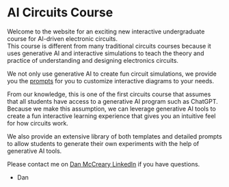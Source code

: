 # AI Circuits Course

Welcome to the website for an exciting new interactive
undergraduate course for AI-driven electronic circuits.  
This course is different from
many traditional circuits courses because it uses generative AI
and interactive simulations to teach the theory and practice
of understanding and designing electronics circuits.

We not only use generative AI to create fun circuit
simulations, we provide you the [prompts](./prompts/index.md) for you
to customize interactive diagrams to your needs.

From our knowledge, this is one of the first circuits
course that assumes that all students have access
to a generative AI program such as ChatGPT.  Because
we make this assumption, we can leverage generative
AI tools to create a fun interactive learning experience
that gives you an intuitive feel for how circuits work.

We also provide an extensive library of both templates
and detailed prompts to allow
students to generate their own experiments with
the help of generative AI tools.

Please contact me on [Dan McCreary LinkedIn](https://www.linkedin.com/in/danmccreary/) if you have questions.

- Dan

